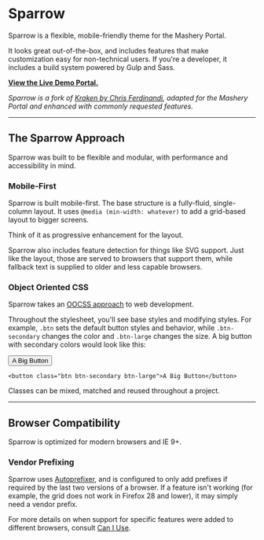 # Sparrow

Sparrow is a flexible, mobile-friendly theme for the Mashery Portal.

It looks great out-of-the-box, and includes features that make customization easy for non-technical users. If you're a developer, it includes a build system powered by Gulp and Sass.

**[View the Live Demo Portal.](https://stagingcs9.mashery.com/)**

*Sparrow is a fork of [Kraken by Chris Ferdinandi](https://cferdinandi.github.io/kraken/), adapted for the Mashery Portal and enhanced with commonly requested features.*

<hr>


## The Sparrow Approach

Sparrow was built to be flexible and modular, with performance and accessibility in mind.

### Mobile-First

Sparrow is built mobile-first. The base structure is a fully-fluid, single-column layout. It uses `@media (min-width: whatever)` to add a grid-based layout to bigger screens.

Think of it as progressive enhancement for the layout.

Sparrow also includes feature detection for things like SVG support. Just like the layout, those are served to browsers that support them, while fallback text is supplied to older and less capable browsers.


### Object Oriented CSS

Sparrow takes an [OOCSS approach](http://www.slideshare.net/stubbornella/object-oriented-css) to web development.

Throughout the stylesheet, you'll see base styles and modifying styles. For example, `.btn` sets the default button styles and behavior, while `.btn-secondary` changes the color and `.btn-large` changes the size. A big button with secondary colors would look like this:

<button class="btn btn-secondary btn-large">A Big Button</button>

```markup
<button class="btn btn-secondary btn-large">A Big Button</button>
```

Classes can be mixed, matched and reused throughout a project.

<hr>


## Browser Compatibility

Sparrow is optimized for modern browsers and IE 9+.

### Vendor Prefixing

Sparrow uses [Autoprefixer](https://github.com/postcss/autoprefixer), and is configured to only add prefixes if required by the last two versions of a browser. If a feature isn't working (for example, the grid does not work in Firefox 28 and lower), it may simply need a vendor prefix.

For more details on when support for specific features were added to different browsers, consult [Can I Use](http://caniuse.com/).
